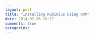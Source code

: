 ```yaml
---
layout: post
title: "Installing Rubinius Using RVM"
date: 2014-02-06 18:17
comments: true
categories: 
---
```

